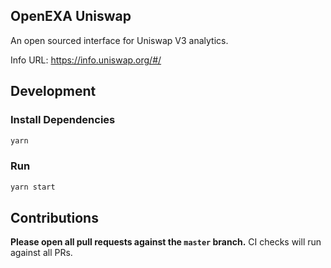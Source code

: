 ## OpenEXA Uniswap
 
An open sourced interface for Uniswap V3 analytics.

Info URL: https://info.uniswap.org/#/

## Development

### Install Dependencies

```bash
yarn
```

### Run

```bash
yarn start
```

## Contributions

**Please open all pull requests against the `master` branch.**
CI checks will run against all PRs.
